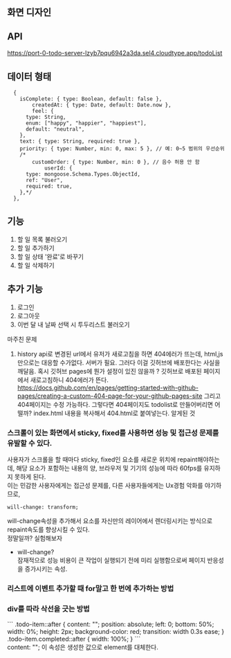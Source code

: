 ## 화면 디자인

## API

https://port-0-todo-server-lzyb7pqu6942a3da.sel4.cloudtype.app/todoList

## 데이터 형태

```
  {
    isComplete: { type: Boolean, default: false },
		createdAt: { type: Date, default: Date.now },
		feel: {
      type: String,
      enum: ["happy", "happier", "happiest"],
      default: "neutral",
    },
    text: { type: String, required: true },
    priority: { type: Number, min: 0, max: 5 }, // 예: 0~5 범위의 우선순위
    /*
	    customOrder: { type: Number, min: 0 }, // 음수 허용 안 함
			userId: {
      type: mongoose.Schema.Types.ObjectId,
      ref: "User",
      required: true,
    },*/
  },
```

## 기능

1. 할 일 목록 불러오기
2. 할 일 추가하기
3. 할 일 상태 '완료'로 바꾸기
4. 할 일 삭제하기

## 추가 기능

1. 로그인
2. 로그아웃
3. 이번 달 내 날짜 선택 시 투두리스트 불러오기

마주친 문제

1. history api로 변경된 url에서 유저가 새로고침을 하면 404에러가 뜨는데, html,js만으로는 대응할 수가없다. 서버가 필요.
   그러다 이걸 깃허브에 배포한다는 사실을 깨달음.
   혹시 깃허브 pages에 뭔가 설정이 있진 않을까 ?
   깃허브로 배포된 페이지에서 새로고침하니 404에러가 뜬다.
   https://docs.github.com/en/pages/getting-started-with-github-pages/creating-a-custom-404-page-for-your-github-pages-site
   그리고 404페이지는 수정 가능하다.
   그렇다면 404페이지도 todolist로 만들어버리면 어떨까?
   index.html 내용을 복사해서 404.html로 붙여넣는다.
   알게된 것<br>

<h3>스크롤이 있는 화면에서 sticky, fixed를 사용하면 성능 및 접근성 문제를 유발할 수 있다.</h3>
사용자가 스크롤을 할 때마다 sticky, fixed인 요소를 새로운 위치에 repaint해야하는데, 해당 요소가 포함하는 내용의 양, 브라우저 및 기기의 성능에 따라 60fps를 유지하지 못하게 된다.<br>
이는 민감한 사용자에게는 접근성 문제를, 다른 사용자들에게는 Ux경험 악화를 야기하므로,

```
will-change: transform;
```

will-change속성을 추가해서 요소를 자신만의 레이어에서 렌더링시키는 방식으로 repaint속도를 향상시킬 수 있다.<br>
정말일까? 실험해보자

- will-change? <br>
잠재적으로 성능 비용이 큰 작업이 실행되기 전에 미리 실행함으로써 페이지 반응성을 증가시키는 속성. <br>
<h3>리스트에 이벤트 추가할 때 for말고 한 번에 추가하는 방법</h3>

<h3>div를 따라 삭선을 긋는 방법</h3>
```
      .todo-item::after {
        content: "";
        position: absolute;
        left: 0;
        bottom: 50%;
        width: 0%;
        height: 2px;
        background-color: red;
        transition: width 0.3s ease;
      }
      .todo-item.completed::after {
        width: 100%;
      }
```
<br>
content: ""; 이 속성은 생성한 값으로 element를 대체한다.
